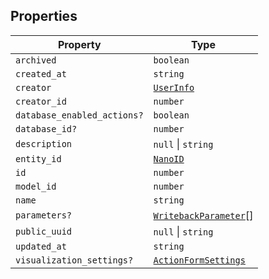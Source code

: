 ## Properties

| Property | Type |
| ------ | ------ |
| <a id="archived"></a> `archived` | `boolean` |
| <a id="created_at"></a> `created_at` | `string` |
| <a id="creator"></a> `creator` | [`UserInfo`](UserInfo.md) |
| <a id="creator_id"></a> `creator_id` | `number` |
| <a id="database_enabled_actions"></a> `database_enabled_actions?` | `boolean` |
| <a id="database_id"></a> `database_id?` | `number` |
| <a id="description"></a> `description` | `null` \| `string` |
| <a id="entity_id"></a> `entity_id` | [`NanoID`](NanoID.md) |
| <a id="id"></a> `id` | `number` |
| <a id="model_id"></a> `model_id` | `number` |
| <a id="name"></a> `name` | `string` |
| <a id="parameters"></a> `parameters?` | [`WritebackParameter`](WritebackParameter.md)[] |
| <a id="public_uuid"></a> `public_uuid` | `null` \| `string` |
| <a id="updated_at"></a> `updated_at` | `string` |
| <a id="visualization_settings"></a> `visualization_settings?` | [`ActionFormSettings`](ActionFormSettings.md) |
